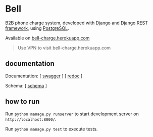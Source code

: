 # Bell

B2B phone charge system, developed with [Django](https://github.com/django/django) and [Django REST framework](https://github.com/encode/django-rest-framework), using [PostgreSQL](https://www.postgresql.org/).

Available on [bell-charge.herokuapp.com](https://bell-charge.herokuapp.com/)

> Use VPN to visit bell-charge.herokuapp.com


## documentation

Documentation: [ [swagger](https://bell-charge.herokuapp.com/api/documentation/swagger-ui/) ] [ [redoc](https://bell-charge.herokuapp.com/api/documentation/redoc/) ]

Schema: [ [schema](https://bell-charge.herokuapp.com/api/schema/) ]


## how to run

Run `python manage.py runserver` to start development server on `http://localhost:8000/`.

Run `python manage.py test` to execute tests.
